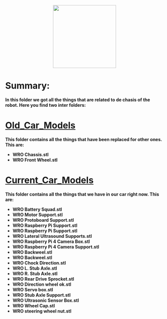 <p align="center">
  <img width="200" height="200" src="https://github.com/Ploirad/WRO-2024-ArduMASTERS/assets/148375115/122c7233-1e41-4727-894d-9d810f12458b">
</p>


<b>
<h1>Summary:
  </h1><b/>

In this folder we got all the things that are related to de chasis of the robot.
Here you find two inter folders:

# [Old_Car_Models](https://github.com/Ploirad/WRO-2024-ArduMASTERS/tree/main/models/Old_Car_Models)
  This folder contains all the things that have been replaced for other ones. This are:
  - WRO Chassis.stl
  - WRO Front Wheel.stl
# [Current_Car_Models](https://github.com/Ploirad/WRO-2024-ArduMASTERS/tree/main/models/Current_Car_Models)

  This folder contains all the things that we have in our car right now. This are:
   - WRO Battery Squad.stl
   - WRO Motor Support.stl
   - WRO Protoboard Support.stl
   - WRO Raspberry Pi Support.stl
   - WRO Raspberry Pi Support.stl
   - WRO Lateral Ultrasound Supports.stl
   - WRO Raspberry Pi 4 Camera Box.stl
   - WRO Raspberry Pi 4 Camera Support.stl
   - WRO Backweel.stl
   - WRO Backweel.stl
   - WRO Chock Direction.stl
   - WRO L. Stub Axle.stl
   - WRO R. Stub Axle.stl
   - WRO Rear Drive Sprocket.stl
   - WRO Direction wheel ok.stl
   - WRO Servo box.stl
   - WRO Stub Axle Support.stl
   - WRO Ultrasonic Sensor Box.stl
   - WRO Wheel Cap.stl
   - WRO steering wheel nut.stl
